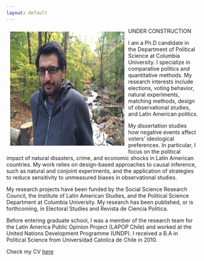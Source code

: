 ```yaml
---
layout: default
---
```


<img style="width=305px;height=435px;float:left;padding:10px;"
src="/image/personal-photo.jpg" alt="profile picture" width="300" height="300">

UNDER CONSTRUCTION 

I am a Ph.D candidate in the Department of Political Science at Columbia University. I specialize in comparative politics and quantitative methods. My research interests include elections, voting behavior, natural experiments, matching methods, design of observational studies, and Latin American politics. 

My dissertation studies how negative events affect voters’ ideological preferences. In particular, I focus on the political impact of natural disasters, crime, and economic shocks in Latin American countries. My work relies on design-based approaches to causal inference, such as natural and conjoint experiments, and the application of strategies to reduce sensitivity to unmeasured biases in observational studies. 

My research projects have been funded by the Social Science Research Council, the Institute of Latin American Studies, and the Political Science Department at Columbia University. My research has been published, or is forthcoming, in Electoral Studies and Revista de Ciencia Politica. 

Before entering graduate school, I was a member of the research team for the Latin America Public Opinion Project (LAPOP Chile) and worked at the United Nations Development Programme (UNDP). I received a B.A in Political Science from Universidad Catolica de Chile in 2010.

Check my CV [here](/cv/cv.pdf)

